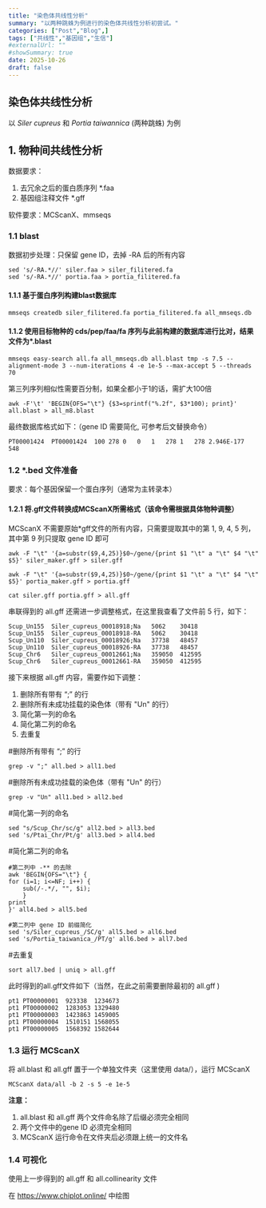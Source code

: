 ```yaml
---
title: "染色体共线性分析"
summary: "以两种跳蛛为例进行的染色体共线性分析初尝试。"
categories: ["Post","Blog",]
tags: ["共线性","基因组","生信"]
#externalUrl: ""
#showSummary: true
date: 2025-10-26
draft: false
---
```


## 染色体共线性分析

以 *Siler cupreus* 和 *Portia taiwannica* (两种跳蛛) 为例

## 1. 物种间共线性分析

数据要求：  
1. 去冗余之后的蛋白质序列 *.faa
2. 基因组注释文件 *.gff

软件要求：MCScanX、mmseqs

### 1.1 blast
数据初步处理：只保留 gene ID，去掉 -RA 后的所有内容

    sed 's/-RA.*//' siler.faa > siler_filitered.fa
    sed 's/-RA.*//' portia.faa > portia_filitered.fa

#### 1.1.1 基于蛋白序列构建blast数据库

    mmseqs createdb siler_filitered.fa portia_filitered.fa all_mmseqs.db

#### 1.1.2 使用目标物种的 cds/pep/faa/fa 序列与此前构建的数据库进行比对，结果文件为*.blast

    mmseqs easy-search all.fa all_mmseqs.db all.blast tmp -s 7.5 --alignment-mode 3 --num-iterations 4 -e 1e-5 --max-accept 5 --threads 70

第三列序列相似性需要百分制，如果全都小于1的话，需扩大100倍

    awk -F'\t' 'BEGIN{OFS="\t"} {$3=sprintf("%.2f", $3*100); print}' all.blast > all_m8.blast

最终数据库格式如下：（gene ID 需要简化, 可参考后文替换命令）

    PT00001424	PT00001424	100	278	0	0	1	278	1	278	2.946E-177	548


### 1.2 *.bed 文件准备
要求：每个基因保留一个蛋白序列（通常为主转录本）

#### 1.2.1 将.gff文件转换成MCScanX所需格式（该命令需根据具体物种调整）

MCScanX 不需要原始*gff文件的所有内容，只需要提取其中的第 1, 9, 4, 5 列，其中第 9 列只提取 gene ID 即可

    awk -F "\t" '{a=substr($9,4,25)}$0~/gene/{print $1 "\t" a "\t" $4 "\t" $5}' siler_maker.gff > siler.gff
    
    awk -F "\t" '{a=substr($9,4,25)}$0~/gene/{print $1 "\t" a "\t" $4 "\t" $5}' portia_maker.gff > portia.gff

    cat siler.gff portia.gff > all.gff

串联得到的 all.gff 还需进一步调整格式，在这里我查看了文件前 5 行，如下：

    Scup_Un155	Siler_cupreus_00018918;Na	5062	30418
    Scup_Un155	Siler_cupreus_00018918-RA	5062	30418
    Scup_Un110	Siler_cupreus_00018926;Na	37738	48457
    Scup_Un110	Siler_cupreus_00018926-RA	37738	48457
    Scup_Chr6	Siler_cupreus_00012661;Na	359050	412595
    Scup_Chr6	Siler_cupreus_00012661-RA	359050	412595

接下来根据 all.gff 内容，需要作如下调整：  
1. 删除所有带有 “;” 的行
2. 删除所有未成功挂载的染色体（带有 "Un" 的行）
3. 简化第一列的命名
4. 简化第二列的命名
5. 去重复

#删除所有带有 “;” 的行

    grep -v ";" all.bed > all1.bed

#删除所有未成功挂载的染色体（带有 "Un" 的行）

    grep -v "Un" all1.bed > all2.bed

#简化第一列的命名

    sed "s/Scup_Chr/sc/g" all2.bed > all3.bed
    sed 's/Ptai_Chr/Pt/g' all3.bed > all4.bed

#简化第二列的命名

    #第二列中 -** 的去除
    awk 'BEGIN{OFS="\t"} {
    for (i=1; i<=NF; i++) {
        sub(/-.*/, "", $i);  
        }
    print
    }' all4.bed > all5.bed

    #第二列中 gene ID 前缀简化  
    sed 's/Siler_cupreus_/SC/g' all5.bed > all6.bed
    sed 's/Portia_taiwanica_/PT/g' all6.bed > all7.bed

#去重复

    sort all7.bed | uniq > all.gff

此时得到的all.gff文件如下（当然，在此之前需要删除最初的 all.gff )

    pt1	PT00000001	923338	1234673
    pt1	PT00000002	1283053	1329480
    pt1	PT00000003	1423863	1459005
    pt1	PT00000004	1510151	1568055
    pt1	PT00000005	1568392	1582644


### 1.3 运行 MCScanX
将 all.blast 和 all.gff 置于一个单独文件夹（这里使用 data/），运行 MCScanX

    MCScanX data/all -b 2 -s 5 -e 1e-5

**注意：**  
1. all.blast 和 all.gff 两个文件命名除了后缀必须完全相同
2. 两个文件中的gene ID 必须完全相同
3. MCScanX 运行命令在文件夹后必须跟上统一的文件名

### 1.4 可视化

使用上一步得到的 all.gff 和 all.collinearity 文件

在 https://www.chiplot.online/ 中绘图